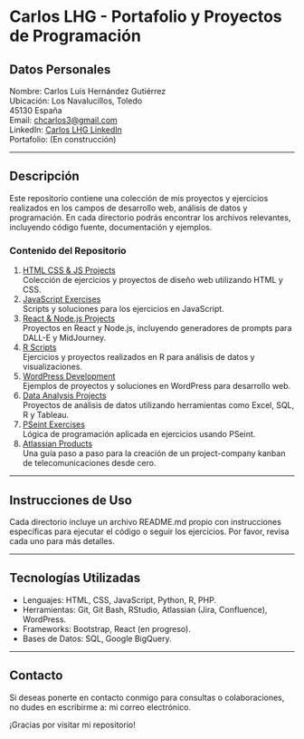 # **Carlos LHG - Portafolio y Proyectos de Programación**

## **Datos Personales**

Nombre: Carlos Luis Hernández Gutiérrez  
Ubicación: Los Navalucillos, Toledo  
45130 España  
Email: chcarlos3@gmail.com  
LinkedIn: [Carlos LHG LinkedIn](https://www.linkedin.com/in/carloslhg)  
Portafolio: (En construcción)

---

## **Descripción**

Este repositorio contiene una colección de mis proyectos y ejercicios realizados en los campos de desarrollo web, análisis de datos y programación. En cada directorio podrás encontrar los archivos relevantes, incluyendo código fuente, documentación y ejemplos.

### **Contenido del Repositorio**

1. [HTML CSS & JS Projects](https://carloslhg.github.io/Repositorio/HTML%20CSS%20&%20JS%20Projects)  
   Colección de ejercicios y proyectos de diseño web utilizando HTML y CSS.  
2. [JavaScript Exercises](https://carloslhg.github.io/Repositorio/JavaScript%20Exercises/)  
   Scripts y soluciones para los ejercicios en JavaScript.  
3. [React & Node.js Projects](https://carloslhg.github.io/Repositorio/React%20&%20Node.js%20Projects/)  
   Proyectos en React y Node.js, incluyendo generadores de prompts para DALL-E y MidJourney.  
4. [R Scripts](https://carloslhg.github.io/Repositorio/R%20Scripts/)  
   Ejercicios y proyectos realizados en R para análisis de datos y visualizaciones.  
5. [WordPress Development](https://carloslhg.github.io/Repositorio/WordPress%20Development/)  
   Ejemplos de proyectos y soluciones en WordPress para desarrollo web.  
6. [Data Analysis Projects](https://carloslhg.github.io/Repositorio/Data%20Analysis%20Projects/)  
   Proyectos de análisis de datos utilizando herramientas como Excel, SQL, R y Tableau.  
7. [PSeint Exercises](https://carloslhg.github.io/Repositorio/PSeint%20Exercises/)  
   Lógica de programación aplicada en ejercicios usando PSeint.
8. [Atlassian Products](https://carloslhg.github.io/Repositorio/Atlassian/)  
   Una guía paso a paso para la creación de un project-company kanban de telecomunicaciones desde cero.

---

## **Instrucciones de Uso**

Cada directorio incluye un archivo README.md propio con instrucciones específicas para ejecutar el código o seguir los ejercicios. Por favor, revisa cada uno para más detalles.

---

## **Tecnologías Utilizadas**

* Lenguajes: HTML, CSS, JavaScript, Python, R, PHP.  
* Herramientas: Git, Git Bash, RStudio, Atlassian (Jira, Confluence), WordPress.  
* Frameworks: Bootstrap, React (en progreso).  
* Bases de Datos: SQL, Google BigQuery.

---

## **Contacto**

Si deseas ponerte en contacto conmigo para consultas o colaboraciones, no dudes en escribirme a: mi correo electrónico.

¡Gracias por visitar mi repositorio!
